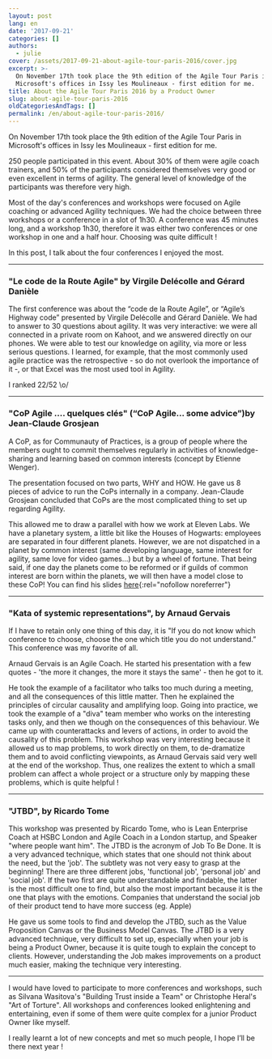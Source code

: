 ```yaml
---
layout: post
lang: en
date: '2017-09-21'
categories: []
authors:
  - julie
cover: /assets/2017-09-21-about-agile-tour-paris-2016/cover.jpg
excerpt: >-
  On November 17th took place the 9th edition of the Agile Tour Paris in
  Microsoft's offices in Issy les Moulineaux - first edition for me.
title: About the Agile Tour Paris 2016 by a Product Owner
slug: about-agile-tour-paris-2016
oldCategoriesAndTags: []
permalink: /en/about-agile-tour-paris-2016/
---
```


On November 17th took place the 9th edition of the Agile Tour Paris in Microsoft's offices in Issy les Moulineaux - first edition for me.

250 people participated in this event. About 30% of them were agile coach trainers, and 50% of the participants considered themselves very good or even excellent in terms of agility. The general level of knowledge of the participants was therefore very high.

Most of the day's conferences and workshops were focused on Agile coaching or advanced Agility techniques.
We had the choice between three workshops or a conference in a slot of 1h30. A conference was 45 minutes long, and a workshop 1h30, therefore it was either two conferences or one workshop in one and a half hour. Choosing was quite difficult !

In this post, I talk about the four conferences I enjoyed the most.

----------

### "Le code de la Route Agile" by Virgile Delécolle and Gérard Danièle

The first conference was about the “code de la Route Agile”, or “Agile’s Highway code” presented by Virgile Delécolle and Gérard Danièle. We had to answer to 30 questions about agility.
It was very interactive: we were all connected in a private room on Kahoot, and we answered directly on our phones. We were able to test our knowledge on agility, via more or less serious questions.
I learned, for example, that the most commonly used agile practice was the retrospective - so do not overlook the importance of it -, or that Excel was the most used tool in Agility.

I ranked 22/52 \o/

----------

### "CoP Agile .... quelques clés" (“CoP Agile… some advice”)by Jean-Claude Grosjean
A CoP, as for Communauty of Practices, is a group of people where the members ought to commit themselves regularly in activities of knowledge-sharing and learning based on common interests (concept by Etienne Wenger).

The presentation focused on two parts, WHY and HOW.
He gave us 8 pieces of advice to run the CoPs internally in a company.
Jean-Claude Grosjean concluded that CoPs are the most complicated thing to set up regarding Agility.

This allowed me to draw a parallel with how we work at Eleven Labs. We have a planetary system, a little bit like the Houses of Hogwarts: employees are separated in four different planets. However, we are not dispatched in a planet by common interest (same developing language, same interest for agility, same love for video games…) but by a wheel of fortune.
That being said, if one day the planets come to be reformed or if guilds of common interest are born within the planets, we will then have a model close to these CoP!
You can find his slides [here](https://www.slideshare.net/jcgrosjean/une-communaut-de-pratiques-agile-qui-marche?ref=http://www.qualitystreet.fr/2016/11/24/les-cles-dune-communaute-agile-qui-marche/){:rel="nofollow noreferrer"}

----------

### "Kata of systemic representations", by Arnaud Gervais

If I have to retain only one thing of this day, it is "If you do not know which conference to choose, choose the one which title you do not understand.” This conference was my favorite of all.


Arnaud Gervais is an Agile Coach. He started his presentation with a few quotes - 'the more it changes, the more it stays the same' - then he got to it.

He took the example of a facilitator who talks too much during a meeting, and all the consequences of this little matter. Then he explained the principles of circular causality and amplifying loop.
Going into practice, we took the example of a "diva" team member who works on the interesting tasks only, and then we though on the consequences of this behaviour. We came up with counterattacks and levers of actions, in order to avoid the causality of this problem.
This workshop was very interesting because it allowed us to map problems, to work directly on them, to de-dramatize them and to avoid conflicting viewpoints, as Arnaud Gervais said very well at the end of the workshop. Thus, one realizes the extent to which a small problem can affect a whole project or a structure only by mapping these problems, which is quite helpful !

----------

### "JTBD", by Ricardo Tome
This workshop was presented by Ricardo Tome, who is Lean Enterprise Coach at HSBC London and Agile Coach in a London startup, and Speaker "where people want him".
The JTBD is the acronym of Job To Be Done. It is a very advanced technique, which states that one should not think about the need, but the 'job'. The subtlety was not very easy to grasp at the beginning!
There are three different jobs, 'functional job', 'personal job' and 'social job'. If the two first are quite understandable and findable, the latter is the most difficult one to find, but also the most important because it is the one that plays with the emotions. Companies that understand the social job of their product tend to have more success (eg. Apple)


He gave us some tools to find and develop the JTBD, such as the Value Proposition Canvas or the Business Model Canvas.
The JTBD is a very advanced technique, very difficult to set up, especially when your job is being a Product Owner, because it is quite tough to explain the concept to clients. However, understanding the Job makes improvements on a product much easier, making the technique very interesting.

----------

I would have loved to participate to more conferences and workshops, such as Silvana Wasitova's "Building Trust inside a Team" or Christophe Heral's "Art of Torture". All workshops and conferences looked enlightening and entertaining, even if some of them were quite complex for a junior Product Owner like myself.

I really learnt a lot of new concepts and met so much people, I hope I’ll be there next year !

